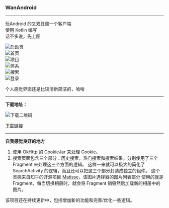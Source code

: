 ### WanAndroid
---

玩Android 的又双叒叕一个客户端  
使用 Kotlin 编写  
话不多说，先上图  

![启动页](screenshoots/splash.png)  
![首页](screenshoots/home.png)  
![项目](screenshoots/project.png)  
![体系](screenshoots/hierarchy.png)  
![搜索](screenshoots/search.png)  
![登录](screenshoots/login.png)  

个人感觉界面还是比较清新简洁的，哈哈

---
**下载地址：**  

![下载二维码](screenshoots/下载二维码.png)  

[下载链接](http://app-global.pgyer.com/fc3027a17bf4e03342fd500dfdbf9968.apk?attname=XgWanAndroid.apk&sign=952c9c292bbd5c442efeeb4fe5d93ff0&t=5ca09ae1)

---
**自我感觉良好的地方**  

1. 使用 OkHttp 的 CookieJar 来处理 Cookie。  
2. 搜索页面包含三个部分：历史搜索，热门搜索和搜索结果。分别使用了三个 Fragment 来处理这三个方面的逻辑。
这样一来就可以极大的简化了 SearchActivity 的逻辑，而且还可以把这三个部分封装成独立的组件。
这个灵感来自知乎的开源项目 [Matisse](https://github.com/zhihu/Matisse)，该图片选择器的图片列表部分
使用的就是 Fragment，每当切换相册时，就会将 Fragment 销毁然后加载新的相册中的图片。  

该项目还在持续更新中，包括增加新的功能和完善/优化一些逻辑。